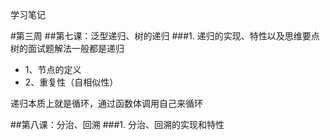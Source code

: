学习笔记

#第三周
##第七课：泛型递归、树的递归
###1. 递归的实现、特性以及思维要点
树的面试题解法一般都是递归

* 1、节点的定义
* 2、重复性（自相似性）

递归本质上就是循环，通过函数体调用自己来循环


##第八课：分治、回溯
###1. 分治、回溯的实现和特性
